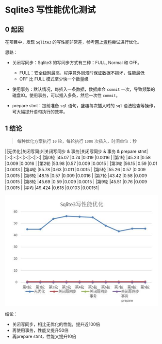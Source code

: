 # Sqlite3 写性能优化测试

## 0 起因

在项目中，发现 `Sqlite3` 的写性能非常差，参考[网上资料](https://blog.csdn.net/Ango_/article/details/122074816)尝试进行优化。

思路：

- 关闭写同步：Sqlite3 的写同步方式有三种：FULL, Normal 和 OFF。
  - FULL：安全级别最高，程序意外崩溃时保证数据不损坏，性能最低
  - OFF 比 FULL 模式至少快一个数量级

- 使用事务：默认情况，每插入一条数据，数据库会 `commit` 一次，导致频繁的磁盘IO。使用事务，可以插入多条，然后一次性 `commit`。

- prepare stmt：提前准备 `sql` 语句，盛趣每次插入时的 `sql` 语法检查等操作，可大幅提升语句执行的效率。

## 1 结论

> 每种优化方案执行 `10` 轮，每轮执行 `1000` 次插入，时间单位：秒

||无优化|关闭写同步|关闭写同步 & 事务|关闭写同步 & 事务 & prepare stmt|
|:-:|:-:|:-:|:-:|:-:|:-:|
|第0轮	|45.07	|0.74	|0.019	|0.0016 |
|第1轮	|45.23	|0.58	|0.009	|0.0016 |
|第2轮	|53.98	|0.57	|0.009	|0.0015 |
|第3轮	|56.15	|0.59	|0.01	|0.0013 |
|第4轮	|55.78	|0.63	|0.011	|0.0015 |
|第5轮	|55.26	|0.57	|0.009	|0.0015 |
|第6轮	|48.15	|0.57	|0.009	|0.0016 |
|第7轮	|43.42	|0.58	|0.009	|0.0015 |
|第8轮	|45.69	|0.59	|0.009	|0.0015 |
|第9轮	|45.51	|0.76	|0.009	|0.0015 |
|平均	|49.424	|0.618  |0.0103	|0.00151|

![](./sqlite3.jpg)

结论：
- 关闭写同步，相比无优化的性能，提升近100倍
- 再使用事务，性能又提升50倍
- 再prepare stmt，性能又提升10倍